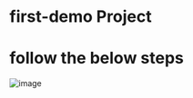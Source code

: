 # first-demo Project 
# follow the below steps
![image](https://user-images.githubusercontent.com/102685509/210142066-f6490af7-19c7-415d-b28c-b43c37e62896.png)


